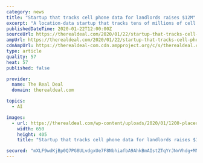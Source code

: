 ```yaml
---
category: news
title: "Startup that tracks cell phone data for landlords raises $12M"
excerpt: "A location-data startup that tracks tens of millions of cell phones and provides information to landlords and brokers has raised $12 million. The firm, Placer.ai, uses cell phone data to track pedestrian traffic in retail properties and provides feedback to building owners on the performance of retail assets and how many people visit them."
publishedDateTime: 2020-01-22T12:00:00Z
sourceUrl: https://therealdeal.com/2020/01/22/startup-that-tracks-cell-phone-data-for-landlords-raises-12m/
ampUrl: https://therealdeal.com/2020/01/22/startup-that-tracks-cell-phone-data-for-landlords-raises-12m/amp/
cdnAmpUrl: https://therealdeal-com.cdn.ampproject.org/c/s/therealdeal.com/2020/01/22/startup-that-tracks-cell-phone-data-for-landlords-raises-12m/amp/
type: article
quality: 57
heat: 57
published: false

provider:
  name: The Real Deal
  domain: therealdeal.com

topics:
  - AI

images:
  - url: https://therealdeal.com/wp-content/uploads/2020/01/1200-placer-650x405.jpg
    width: 650
    height: 405
    title: "Startup that tracks cell phone data for landlords raises $12M"

secured: "mXLF9wdKjBp0Q7PG8ULvdgxUe7F8NbhiafbA9AhkBmAIstZTqYrJNvVhdg+MNMVwK618NeR2toD5Jpjn10kZTlcWS/manKIHKvP2cf8xg9DtwzFdg2hFcx2aGc7wBWgEFBi+omOKYsrJrpS/M5cvxK+/IIenDDtZrrtbcdQttrotjxWI/xAvFkchIgCY691XtiY/9EoZd7YLGfB6+IJO23Y+aGganxuUceMueX2wRxwh6QeJCUuVVH5oXfgDqtAYnPnIAOFbA/LdSJ59tkBqx1QjfTGA7va0eSKNBoNuVks=;CknrLFB2NcwypkwPuPhtaA=="
---
```


